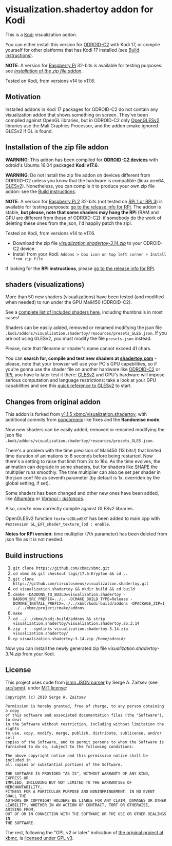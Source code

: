 # visualization.shadertoy addon for Kodi

This is a [Kodi](http://kodi.tv) visualization addon.

You can either install this version for [ODROID-C2](https://www.hardkernel.com/shop/odroid-c2/) with Kodi 17, or compile yourself for other platforms that has Kodi 17 installed (see [Build instructions](https://github.com/circulosmeos/visualization.shadertoy#build-instructions)).

**NOTE**: A version for [Raspberry Pi](https://www.raspberrypi.org/) 32-bits is available for testing purposes: see *[Installation of the zip file addon](https://github.com/circulosmeos/visualization.shadertoy#installation-of-the-zip-file-addon)*.

Tested on Kodi, from versions v14 to v17.6.

## Motivation

Installed addons in Kodi 17 packages for ODROID-C2 do not contain any visualization addon that shows something on screen. They've been compiled against OpenGL libraries, but in ODROID-C2 only [OpenGLESv2](https://en.wikipedia.org/wiki/OpenGL_ES) libraries use the Mali Graphics Processor, and the addon cmake ignored GLESv2 if GL is found.

## Installation of the zip file addon

**WARNING**: This addon has been compiled for **[ODROID-C2 devices](https://www.hardkernel.com/shop/odroid-c2/)** with odroid's Ubuntu 16.04 packaged **Kodi v17.6**.

**WARNING**: Do not install the zip file addon on devices different from ODROID-C2 unless you know that the hardware is compatible (linux arm64, [GLESv2](https://en.wikipedia.org/wiki/OpenGL_ES)). Nonetheless, you can compile it to produce your own zip file addon: see the [Build instructions](https://github.com/circulosmeos/visualization.shadertoy#build-instructions).

**NOTE**: A version for [Raspberry Pi 2](https://www.raspberrypi.org/products/) 32-bits (not tested on [RPi 1 or RPi 3](https://www.raspberrypi.org/products/)) is available for testing purposes: [go to the release info for RPi](https://github.com/circulosmeos/visualization.shadertoy/releases/tag/v3.14). The addon is stable, **but please, note that some shaders may hang the RPi** (RAM and GPU are different from those of ODROID-C2): if somebody do the work of deleting these ones from the json, I'd happily patch the zip!.

Tested on Kodi, from versions v14 to v17.6.

* Download the zip file *[visualization.shadertoy-3.14.zip](https://github.com/circulosmeos/visualization.shadertoy/releases/download/v3.14/visualization.shadertoy-3.14.zip)* to your ODROID-C2 device
* Install from your Kodi: `Addons > box icon on top left corner > Install from zip file`


If looking for the **RPi instructions**, please [go to the release info for RPi](https://github.com/circulosmeos/visualization.shadertoy/releases/tag/v3.14).

## shaders (visualizations)

More than 50 new shaders (visualizations) have been tested (and modified when needed) to run under the GPU Mali450 (ODROID-C2).   

See a [complete list of included shaders here](https://github.com/circulosmeos/visualization.shadertoy/wiki), including thumbnails in most cases!

Shaders can be easily added, removed or renamed modifying the json file `.kodi/addons/visualization.shadertoy/resources/presets_GLES.json`. If you are not using GLESv2, you must modify the file `presets.json` instead.

Please, note that filename or shader's name cannot exceed 41 chars.   

You can **search for, compile and test new shaders at [shadertoy.com](https://www.shadertoy.com)** - please, note that your browser will use your PC's GPU capabilities, so if you're gonna use the shader file on another hardware like [ODROID-C2](https://www.hardkernel.com/shop/odroid-c2/) or [RPi](https://www.raspberrypi.org/products/), you have to later test it there: [GLESv2](https://en.wikipedia.org/wiki/OpenGL_ES) and GPU's hardware will impose serious computation and language restrictions: take a look at your GPU capabilities and see this [quick reference to GLESv2](https://www.khronos.org/opengles/sdk/docs/reference_cards/OpenGL-ES-2_0-Reference-card.pdf) to start.

## Changes from original addon

This addon is forked from [v1.1.5 xbmc/visualization.shadertoy](https://github.com/xbmc/visualization.shadertoy/tree/v1.1.5), with additional commits from [popcornmix](https://github.com/popcornmix/visualization.shadertoy) like fixes and the **Randomise mode**.

Now new shaders can be easily added, removed or renamed modifying the json file `.kodi/addons/visualization.shadertoy/resources/presets_GLES.json`.

There's a problem with the time precision of Mali450 (13 bits!) that limited time duration of animations to 8 seconds before being restarted. Now there's a setting to raise that limit from 2x to 16x. As the time evolves, the animation can degrade in some shaders, but for shaders like [SHAPE](https://www.shadertoy.com/view/Mtl3WH) the multiplier runs smoothly. The time multiplier can also be set per shader in the json conf file as seventh parameter (by default is 1x, overriden by the global setting, if set).

Some shaders has been changed and other new ones have been added, like *[Alhambra](https://www.shadertoy.com/view/lss3R7)* or *[Voronoi - distances](https://www.shadertoy.com/view/ldl3W8)*.

Also, *cmake* now correctly compile against GLESv2 libraries.

OpenGLESv2 function `texture2DLodEXT` has been added to main.cpp with `#extension GL_EXT_shader_texture_lod : enable`.

**Notes for RPi version**: time multiplier (7th parameter) has been deleted from json file as it is not needed.

## Build instructions

1. `git clone https://github.com/xbmc/xbmc.git`
2. `cd xbmc && git checkout tags/17.6-Krypton && cd ..`
3. `git clone https://github.com/circulosmeos/visualization.shadertoy.git`
4. `cd visualization.shadertoy && mkdir build && cd build`
5. `cmake -DADDONS_TO_BUILD=visualization.shadertoy -DADDON_SRC_PREFIX=../.. -DCMAKE_BUILD_TYPE=Release -DCMAKE_INSTALL_PREFIX=../../xbmc/kodi-build/addons -DPACKAGE_ZIP=1 ../../xbmc/project/cmake/addons`
6. `make`
7. `cd ../../xbmc/kodi-build/addons && strip visualization.shadertoy/visualization.shadertoy.so.3.14`
8. `zip -r --symlinks visualization.shadertoy-3.14.zip visualization.shadertoy/`
9. `cp visualization.shadertoy-3.14.zip /home/odroid/`

Now you can install the newly generated zip file *visualization.shadertoy-3.14.zip* from your Kodi.

## License

This project uses code from [jsmn JSON parser](https://github.com/zserge/jsmn) by Serge A. Zaitsev (see [src/jsmn](https://github.com/circulosmeos/visualization.shadertoy/tree/odroid-c2/src/jsmn)), under [MIT license](https://github.com/zserge/jsmn/blob/master/LICENSE):

	Copyright (c) 2010 Serge A. Zaitsev

	Permission is hereby granted, free of charge, to any person obtaining a copy
	of this software and associated documentation files (the "Software"), to deal
	in the Software without restriction, including without limitation the rights
	to use, copy, modify, merge, publish, distribute, sublicense, and/or sell
	copies of the Software, and to permit persons to whom the Software is
	furnished to do so, subject to the following conditions:

	The above copyright notice and this permission notice shall be included in
	all copies or substantial portions of the Software.

	THE SOFTWARE IS PROVIDED "AS IS", WITHOUT WARRANTY OF ANY KIND, EXPRESS OR
	IMPLIED, INCLUDING BUT NOT LIMITED TO THE WARRANTIES OF MERCHANTABILITY,
	FITNESS FOR A PARTICULAR PURPOSE AND NONINFRINGEMENT. IN NO EVENT SHALL THE
	AUTHORS OR COPYRIGHT HOLDERS BE LIABLE FOR ANY CLAIM, DAMAGES OR OTHER
	LIABILITY, WHETHER IN AN ACTION OF CONTRACT, TORT OR OTHERWISE, ARISING FROM,
	OUT OF OR IN CONNECTION WITH THE SOFTWARE OR THE USE OR OTHER DEALINGS IN
	THE SOFTWARE.

The rest, following the "GPL v2 or later" indication of [the original project at xbmc](https://github.com/xbmc/visualization.shadertoy), is [licensed under GPL v3](https://www.gnu.org/licenses/gpl-3.0.en.html).
